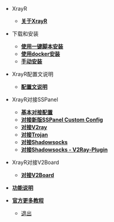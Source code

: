 * XrayR

  * [__关于XrayR__](XrayR/)
* 下载和安装

  * [__使用一键脚本安装__](XrayR/xzaz)
  * [__使用docker安装__](XrayR/docker)
  * [__手动安装__](XrayR/sdaz)
* XrayR配置文说明

  * [__配置文说明__](XrayR/pzsm)
* XrayR对接SSPanel

  * [__基本对接配置__](XrayR/jbpz)
  * [__对接新版SSPanel Custom Config__](XrayR/Custom)
  * [__对接V2ray__](XrayR/V2ray)
  * [__对接Trojan__](XrayR/Trojan)
  * [__对接Shadowsocks__](XrayR/Shadowsocks)
  * [__对接Shadowsocks - V2Ray-Plugin__](XrayR/2Ray-Plugin)
* XrayR对接V2Board

  * [__对接V2Board__](XrayR/V2Board)
* [__功能说明__](XrayR/gnsm)
* [__官方更多教程__](https://xrayr-project.github.io/XrayR-doc/)
  * [退出]()